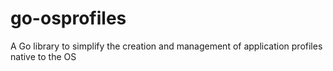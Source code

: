 # go-osprofiles
A Go library to simplify the creation and management of application profiles native to the OS
